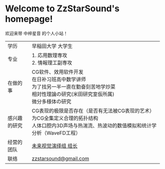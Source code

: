 # Welcome to ZzStarSound's homepage!

欢迎来带 中梓星音 的个人小站！

|     |  |
|  ----  | ----  |
| 学历 | 早稲田大学 大学生 |
| 专业 | 1. 応用数理専攻 <br> 2. 情報理工副専攻 |
| 在做的事 |  CG软件、效用软件开发 <br> 在日补习班高中数学讲师 <br> 为了找另一半一直在勤奋刻苦地学炒菜 <br> 相対性理論の研究(米田研究室仮所属) <br> 微分多様体の研究 |
|感兴趣的研究| CG表现的极限是否存在（是否有无法被CG表现的艺术） <br> 为CG全集定义合理的拓扑结构 <br> 人体口腔内3D声场与热湍流、热波动的数值模拟和统计学分析（WaveFD工程） |
| 经营的团队 | [未来视觉演绎组 组长](https://milai.tech) |
| 联络 | zzstarsound@gmail.com |

